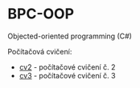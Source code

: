 # BPC-OOP

Objected-oriented programming (C#)

Počítačová cvičení:
- [cv2](https://github.com/larescze/bpc-oop/tree/cv2) - počítačové cvičení č. 2
- [cv3](https://github.com/larescze/bpc-oop/tree/cv3) - počítačové cvičení č. 3